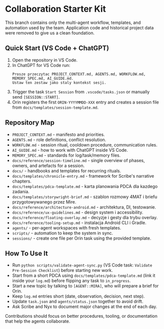# Collaboration Starter Kit

This branch contains only the multi-agent workflow, templates, and automation used by the team. Application code and historical project data were removed to give us a clean foundation.

## Quick Start (VS Code + ChatGPT)
1. Open the repository in VS Code.
2. In ChatGPT for VS Code run:
   ```
   Prosze przeczytac PROJECT_CONTEXT.md, AGENTS.md, WORKFLOW.md, MEMORY_SPEC.md, AI_GUIDE.md.
   Ustaw ten zestaw jako staly kontekst sesji.
   ```
3. Trigger the task `Start Session` from `.vscode/tasks.json` or manually send `[SESSION::START]`.
4. Orin registers the first `ORIN-YYYYMMDD-XXX` entry and creates a session file from `docs/templates/session-template.md`.

## Repository Map
- `PROJECT_CONTEXT.md` - manifesto and priorities.
- `AGENTS.md` - role definitions, conflict resolution.
- `WORKFLOW.md` - session ritual, cooldown procedure, communication rules.
- `AI_GUIDE.md` - how to work with ChatGPT inside VS Code.
- `MEMORY_SPEC.md` - standards for log/task/memory files.
- `docs/reference/session-timeline.md` - single overview of phases, owners, and artefacts for a session.
- `docs/` - handbooks and templates for recurring rituals.
- `docs/templates/chronicle-entry.md` - framework for Scribe's narrative chapters.
- `docs/templates/pdca-template.md` - karta planowania PDCA dla kazdego zadania.
- `docs/templates/storywright-brief.md` - szablon rozmowy 4MAT i briefu przygotowywanego przez Mire.
- `docs/reference/architecture-android.md` - architektura, DI, testowanie.
- `docs/reference/ux-guidelines.md` - design system i accessibility.
- `docs/reference/floating-overlay.md` - decyzje i gesty dla trybu overlay.
- `docs/reference/tooling-setup.md` - instalacja Android CLI i Gradle.
- `agents/` - per-agent workspaces with fresh templates.
- `scripts/` - automation to keep the system in sync.
- `sessions/` - create one file per Orin task using the provided template.

## How To Use It
- Run `python scripts/validate-agent-sync.py` (VS Code task: `Validate Pre-Session Checklist`) before starting new work.
- Start from a short PDCA using `docs/templates/pdca-template.md` (link it inside your `log.md`) before flipping any task to `in_progress`.
- Start a new topic by talking to `[AGENT::MIRA]`, who will prepare a brief for Orin.
- Keep `log.md` entries short (date, observation, decision, next step).
- Update `task.json` and `agents/status.json` together to avoid drift.
- Ask Scribe and Nyx to document major changes at the end of each day.

Contributions should focus on better procedures, tooling, or documentation that help the agents collaborate.
